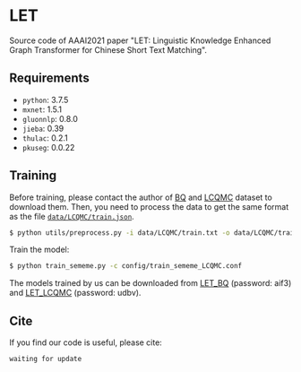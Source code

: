 # LET
Source code of AAAI2021 paper "LET: Linguistic Knowledge Enhanced Graph Transformer for Chinese Short Text Matching".

## Requirements
* `python`: 3.7.5
* `mxnet`: 1.5.1
* `gluonnlp`: 0.8.0
* `jieba`: 0.39
* `thulac`: 0.2.1
* `pkuseg`: 0.0.22



## Training
Before training, please contact the author of [BQ](http://icrc.hitsz.edu.cn/info/1037/1162.htm) and [LCQMC](http://icrc.hitsz.edu.cn/Article/show/171.html) dataset to download them.
Then, you need to process the data to get the same format as the file [`data/LCQMC/train.json`](https://github.com/lbe0613/LET/blob/main/data/LCQMC/train.json).

```bash
$ python utils/preprocess.py -i data/LCQMC/train.txt -o data/LCQMC/train.json
```

Train the model:
```bash
$ python train_sememe.py -c config/train_sememe_LCQMC.conf
```

The models trained by us can be downloaded from [LET_BQ](https://pan.baidu.com/s/13FS0wg2vP8XGlVcCYl_iSg) (password: aif3) and [LET_LCQMC](https://pan.baidu.com/s/1jQEidBRYo519j2NGnLJlBQ) (password: udbv).

## Cite
If you find our code is useful, please cite:
```
waiting for update
```



